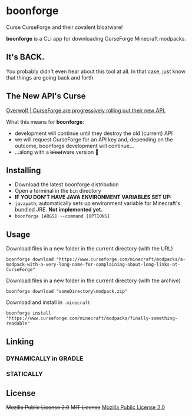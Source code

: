 # boonforge

Curse CurseForge and their covalent bloatware!

**boonforge** is a CLI app for downloading CurseForge Minecraft modpacks.

## It's BACK.

You probably didn't even hear about this tool at all. In that case, just know that things are going
back and forth.

## The New API's Curse

[Overwolf | CurseForge are progressively rolling out their new API.](https://mailchi.mp/overwolf/whats-new-with-overwolf-curseforge-november3)

What this means for **boonforge**:

- development will continue until they destroy the old (current) API
- we will request CurseForge for an API key and, depending on the outcome, boonforge development
  will continue...
- ...along with a ~~bloat~~ware version 👀

## Installing

- Download the latest boonforge distribution
- Open a terminal in the `bin` directory
- **IF YOU DON'T HAVE JAVA ENVIRONMENT VARIABLES SET UP:**
- `javapath`; automatically sets up environment variable for Minecraft's bundled JRE. **Not
  implemented yet.**
- `boonforge [ARGS] --command [OPTIONS]`

## Usage

Download files in a new folder in the current directory (with the URL)

    boonforge download "https://www.curseforge.com/minecraft/modpacks/a-modpack-with-a-very-long-name-for-complaining-about-long-links-at-CurseForge"

Download files in a new folder in the current directory (with the archive)

    boonforge download "someDirectory\modpack.zip"

Download and install in `.minecraft`

    boonforge install "https://www.curseforge.com/minecraft/modpacks/finally-something-readable"

## Linking

### DYNAMICALLY in GRADLE

[//]: # (TODO DYNAMICALLY in GRADLE)

### STATICALLY

[//]: # (TODO STATICALLY)

## License

~~Mozilla Public License 2.0~~
~~MIT License~~
[Mozilla Public License 2.0](LICENSE.txt)
